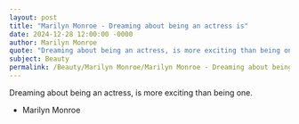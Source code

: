 ```yaml
---
layout: post
title: "Marilyn Monroe - Dreaming about being an actress is"
date: 2024-12-28 12:00:00 -0000
author: Marilyn Monroe
quote: "Dreaming about being an actress, is more exciting than being one."
subject: Beauty
permalink: /Beauty/Marilyn Monroe/Marilyn Monroe - Dreaming about being an actress is
---
```


Dreaming about being an actress, is more exciting than being one.

- Marilyn Monroe
